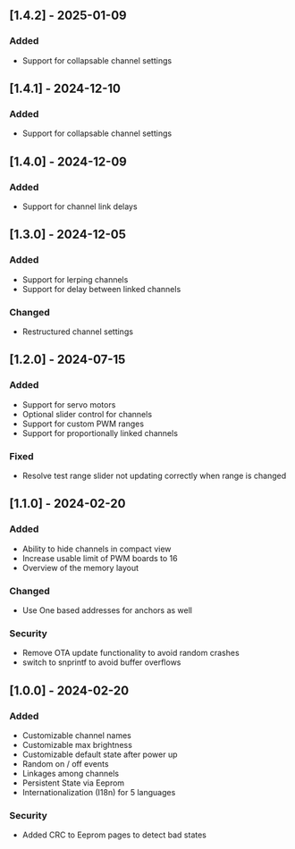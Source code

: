 ## [1.4.2] - 2025-01-09
### Added
- Support for collapsable channel settings

## [1.4.1] - 2024-12-10
### Added
- Support for collapsable channel settings

## [1.4.0] - 2024-12-09
### Added
- Support for channel link delays

## [1.3.0] - 2024-12-05
### Added
- Support for lerping channels
- Support for delay between linked channels

### Changed
- Restructured channel settings

## [1.2.0] - 2024-07-15
### Added
- Support for servo motors
- Optional slider control for channels
- Support for custom PWM ranges
- Support for proportionally linked channels

### Fixed
- Resolve test range slider not updating correctly when range is changed

## [1.1.0] - 2024-02-20
### Added
- Ability to hide channels in compact view
- Increase usable limit of PWM boards to 16
- Overview of the memory layout

### Changed
- Use One based addresses for anchors as well

### Security
- Remove OTA update functionality to avoid random crashes
- switch to snprintf to avoid buffer overflows

## [1.0.0] - 2024-02-20
### Added
- Customizable channel names
- Customizable max brightness
- Customizable default state after power up
- Random on / off events
- Linkages among channels
- Persistent State via Eeprom
- Internationalization (I18n) for 5 languages

### Security
- Added CRC to Eeprom pages to detect bad states